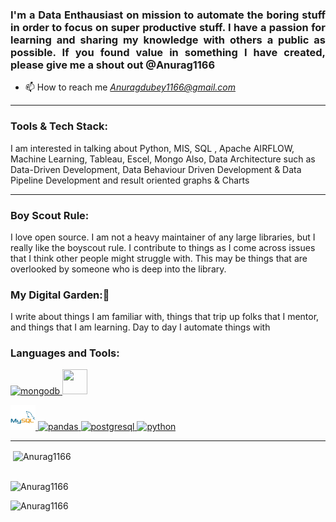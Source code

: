 <h3 align="justify">I'm a Data Enthausiast on mission to automate the boring stuff in order to focus on super productive stuff. I have a passion for learning and sharing my knowledge with others a public as possible. If you found value in something I have created, please give me a shout out @Anurag1166</h3>


- 📫 How to reach me *Anuragdubey1166@gmail.com*

<hr></hr>

<h3 align="left">Tools & Tech Stack:</h3>
<p align="left">
I am interested in talking about Python, MIS, SQL , Apache AIRFLOW, Machine Learning, Tableau, Escel, Mongo Also, Data Architecture such as Data-Driven Development, Data Behaviour Driven Development & Data Pipeline Development and result oriented graphs & Charts


</p>
<hr></hr>
<h3 align="left">Boy Scout Rule:</h3>
<p align="left">
I love open source.  I am not a heavy maintainer of any large libraries, but I really like the boyscout rule.  I contribute to things as I come across issues that I think other people might struggle with.  This may be things that are overlooked by someone who is deep into the library.
</hr>

<h3 align="left">My Digital Garden:<g-emoji class="g-emoji" alias="seedling" fallback-src="https://github.githubassets.com/images/icons/emoji/unicode/1f331.png">🌱</g-emoji></h3>
<p align="left">
I write about things I am familiar with, things that trip up folks that I mentor, and things that I am learning.  Day to day I automate things with 
</hr>
  
<h3 align="left">Languages and Tools:</h3>
<p align="left"> <a href="https://www.mongodb.com/" target="_blank" rel="noreferrer">
<img src="https://webimages.mongodb.com/_com_assets/cms/kuyjf3vea2hg34taa-horizontal_default_slate_blue.svg?auto=format%252Ccompress" alt="mongodb" width="40" height="40"/> </a>
<a href="https://www.microsoft.com/en-us/sql-server" target="_blank" rel="noreferrer"> <img src="https://encrypted-tbn0.gstatic.com/images?q=tbn:ANd9GcRB33RjWCYqkTdErZVFQO_wHBVzjQgSgZJpdA&usqp=CAU"  width="40" height="40"/> 
  
 </a> <a href="https://www.mysql.com/" target="_blank" rel="noreferrer"> <img src="https://raw.githubusercontent.com/devicons/devicon/master/icons/mysql/mysql-original-wordmark.svg" width="40" height="40"/> </a> <a href="https://pandas.pydata.org/" target="_blank" rel="noreferrer"> <img src="https://pandas.pydata.org/static/img/pandas_white.svg" alt="pandas" width="40" height="40"/> </a> <a href="https://www.postgresql.org" target="_blank" rel="noreferrer"> <img src="https://w7.pngwing.com/pngs/173/36/png-transparent-postgresql-logo-computer-software-database-open-source-s-text-head-snout.png" alt="postgresql" width="40" height="40"/> </a> <a href="https://www.python.org" target="_blank" rel="noreferrer"> <img src="https://www.python.org/static/img/python-logo@2x.png" alt="python" width="40" height="40"/> </a> </p>
 </p>
<hr></hr>

<p>&nbsp;<img align="center" src="https://github-readme-stats.vercel.app/api?username=Anurag1166&show_icons=true&locale=en" alt="Anurag1166" />

<p><br/><img src="https://github-readme-streak-stats.herokuapp.com/?user=anurag1166&" alt="Anurag1166" /></p>
<p><img align="left" src="https://github-readme-stats.vercel.app/api/top-langs?username=Anurag1166&show_icons=true&locale=en&layout=compact" alt="Anurag1166" /></p>
